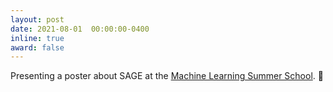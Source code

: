 ```yaml
---
layout: post
date: 2021-08-01  00:00:00-0400
inline: true
award: false
---
```


Presenting a poster about SAGE at the [Machine Learning Summer School](http://ai.ntu.edu.tw/mlss2021/). :scroll:
